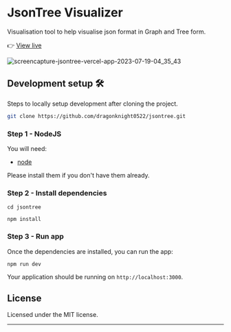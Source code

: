 # JsonTree Visualizer

Visualisation tool to help visualise json format in Graph and Tree form.

👉 [View live](https://jsontree.vercel.app/)

![screencapture-jsontree-vercel-app-2023-07-19-04_35_43](https://github.com/dragonknight0522/jsontree/assets/85615075/0978c0ba-4871-4722-8cf8-f695a86d11ea)

## Development setup 🛠

Steps to locally setup development after cloning the project.

```sh
git clone https://github.com/dragonknight0522/jsontree.git
```

### Step 1 - NodeJS

You will need:

- [node](https://nodejs.org/)

Please install them if you don't have them already.

### Step 2 - Install dependencies

```shell
cd jsontree
```

```shell
npm install
```

### Step 3 - Run app

Once the dependencies are installed, you can run the app:

```shell
npm run dev
```

Your application should be running on `http://localhost:3000`.

## License

Licensed under the MIT license.

---
